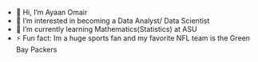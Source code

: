 - 👋 Hi, I’m Ayaan Omair
- 👀 I’m interested in becoming a Data Analyst/ Data Scientist
- 🌱 I’m currently learning Mathematics(Statistics) at ASU
- ⚡ Fun fact: Im a huge sports fan and my favorite NFL team is the Green Bay Packers

<!---
balleromair12/balleromair12 is a ✨ special ✨ repository because its `README.md` (this file) appears on your GitHub profile.
You can click the Preview link to take a look at your changes.
--->
